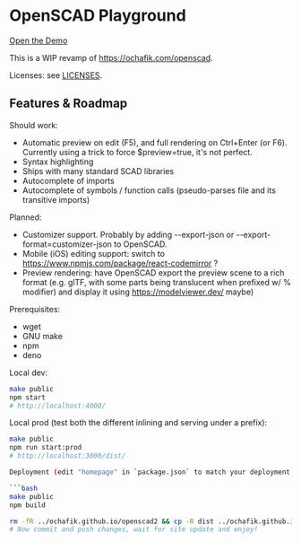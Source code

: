 # OpenSCAD Playground

[Open the Demo](https://ochafik.com/openscad2)

This is a WIP revamp of https://ochafik.com/openscad.

Licenses: see [LICENSES](./LICENSE).

## Features & Roadmap

Should work:

- Automatic preview on edit (F5), and full rendering on Ctrl+Enter (or F6). Currently using a trick to force $preview=true, it's not perfect.
- Syntax highlighting
- Ships with many standard SCAD libraries
- Autocomplete of imports
- Autocomplete of symbols / function calls (pseudo-parses file and its transitive imports)

Planned:

- Customizer support. Probably by adding --export-json or --export-format=customizer-json to OpenSCAD.
- Mobile (iOS) editing support: switch to https://www.npmjs.com/package/react-codemirror ?
- Preview rendering: have OpenSCAD export the preview scene to a rich format (e.g. glTF, with some parts being translucent when prefixed w/ % modifier) and display it using https://modelviewer.dev/ maybe)

Prerequisites:
*   wget
*   GNU make
*   npm
*   deno

Local dev:

```bash
make public
npm start
# http://localhost:4000/
```

Local prod (test both the different inlining and serving under a prefix):

```bash
make public
npm run start:prod
# http://localhost:3000/dist/

Deployment (edit "homepage" in `package.json` to match your deployment root!):

```bash
make public
npm build

rm -fR ../ochafik.github.io/openscad2 && cp -R dist ../ochafik.github.io/openscad2 
# Now commit and push changes, wait for site update and enjoy!
```
